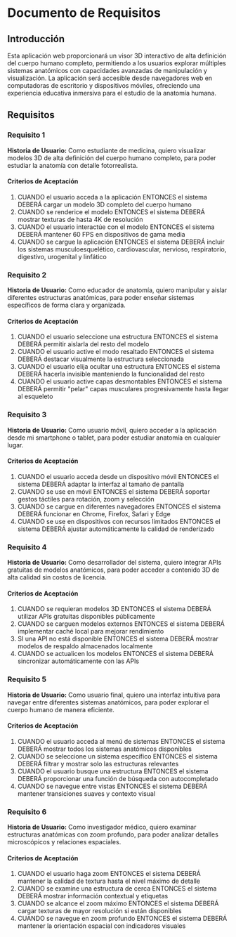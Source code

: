 # Documento de Requisitos

## Introducción

Esta aplicación web proporcionará un visor 3D interactivo de alta definición del cuerpo humano completo, permitiendo a los usuarios explorar múltiples sistemas anatómicos con capacidades avanzadas de manipulación y visualización. La aplicación será accesible desde navegadores web en computadoras de escritorio y dispositivos móviles, ofreciendo una experiencia educativa inmersiva para el estudio de la anatomía humana.

## Requisitos

### Requisito 1

**Historia de Usuario:** Como estudiante de medicina, quiero visualizar modelos 3D de alta definición del cuerpo humano completo, para poder estudiar la anatomía con detalle fotorrealista.

#### Criterios de Aceptación

1. CUANDO el usuario acceda a la aplicación ENTONCES el sistema DEBERÁ cargar un modelo 3D completo del cuerpo humano
2. CUANDO se renderice el modelo ENTONCES el sistema DEBERÁ mostrar texturas de hasta 4K de resolución
3. CUANDO el usuario interactúe con el modelo ENTONCES el sistema DEBERÁ mantener 60 FPS en dispositivos de gama media
4. CUANDO se cargue la aplicación ENTONCES el sistema DEBERÁ incluir los sistemas musculoesquelético, cardiovascular, nervioso, respiratorio, digestivo, urogenital y linfático

### Requisito 2

**Historia de Usuario:** Como educador de anatomía, quiero manipular y aislar diferentes estructuras anatómicas, para poder enseñar sistemas específicos de forma clara y organizada.

#### Criterios de Aceptación

1. CUANDO el usuario seleccione una estructura ENTONCES el sistema DEBERÁ permitir aislarla del resto del modelo
2. CUANDO el usuario active el modo resaltado ENTONCES el sistema DEBERÁ destacar visualmente la estructura seleccionada
3. CUANDO el usuario elija ocultar una estructura ENTONCES el sistema DEBERÁ hacerla invisible manteniendo la funcionalidad del resto
4. CUANDO el usuario active capas desmontables ENTONCES el sistema DEBERÁ permitir "pelar" capas musculares progresivamente hasta llegar al esqueleto

### Requisito 3

**Historia de Usuario:** Como usuario móvil, quiero acceder a la aplicación desde mi smartphone o tablet, para poder estudiar anatomía en cualquier lugar.

#### Criterios de Aceptación

1. CUANDO el usuario acceda desde un dispositivo móvil ENTONCES el sistema DEBERÁ adaptar la interfaz al tamaño de pantalla
2. CUANDO se use en móvil ENTONCES el sistema DEBERÁ soportar gestos táctiles para rotación, zoom y selección
3. CUANDO se cargue en diferentes navegadores ENTONCES el sistema DEBERÁ funcionar en Chrome, Firefox, Safari y Edge
4. CUANDO se use en dispositivos con recursos limitados ENTONCES el sistema DEBERÁ ajustar automáticamente la calidad de renderizado

### Requisito 4

**Historia de Usuario:** Como desarrollador del sistema, quiero integrar APIs gratuitas de modelos anatómicos, para poder acceder a contenido 3D de alta calidad sin costos de licencia.

#### Criterios de Aceptación

1. CUANDO se requieran modelos 3D ENTONCES el sistema DEBERÁ utilizar APIs gratuitas disponibles públicamente
2. CUANDO se carguen modelos externos ENTONCES el sistema DEBERÁ implementar caché local para mejorar rendimiento
3. SI una API no está disponible ENTONCES el sistema DEBERÁ mostrar modelos de respaldo almacenados localmente
4. CUANDO se actualicen los modelos ENTONCES el sistema DEBERÁ sincronizar automáticamente con las APIs

### Requisito 5

**Historia de Usuario:** Como usuario final, quiero una interfaz intuitiva para navegar entre diferentes sistemas anatómicos, para poder explorar el cuerpo humano de manera eficiente.

#### Criterios de Aceptación

1. CUANDO el usuario acceda al menú de sistemas ENTONCES el sistema DEBERÁ mostrar todos los sistemas anatómicos disponibles
2. CUANDO se seleccione un sistema específico ENTONCES el sistema DEBERÁ filtrar y mostrar solo las estructuras relevantes
3. CUANDO el usuario busque una estructura ENTONCES el sistema DEBERÁ proporcionar una función de búsqueda con autocompletado
4. CUANDO se navegue entre vistas ENTONCES el sistema DEBERÁ mantener transiciones suaves y contexto visual

### Requisito 6

**Historia de Usuario:** Como investigador médico, quiero examinar estructuras anatómicas con zoom profundo, para poder analizar detalles microscópicos y relaciones espaciales.

#### Criterios de Aceptación

1. CUANDO el usuario haga zoom ENTONCES el sistema DEBERÁ mantener la calidad de textura hasta el nivel máximo de detalle
2. CUANDO se examine una estructura de cerca ENTONCES el sistema DEBERÁ mostrar información contextual y etiquetas
3. CUANDO se alcance el zoom máximo ENTONCES el sistema DEBERÁ cargar texturas de mayor resolución si están disponibles
4. CUANDO se navegue en zoom profundo ENTONCES el sistema DEBERÁ mantener la orientación espacial con indicadores visuales